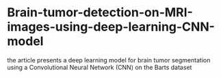 # Brain-tumor-detection-on-MRI-images-using-deep-learning-CNN-model
the article presents a deep learning model for brain tumor segmentation using a Convolutional Neural Network (CNN) on the Barts dataset
